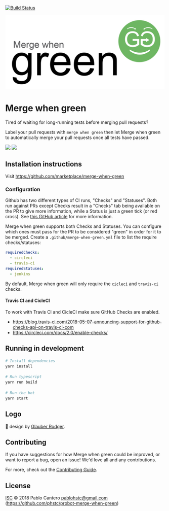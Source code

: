 [![Build Status](https://travis-ci.com/phstc/probot-merge-when-green.svg?branch=master)](https://travis-ci.com/phstc/probot-merge-when-green)

![Merge when green logo](merge-when-green.png)

# Merge when green

Tired of waiting for long-running tests before merging pull requests?

Label your pull requests with `merge when green` then let Merge when green to automatically merge your pull requests once all tests have passed.


![](https://raw.githubusercontent.com/phstc/probot-merge-when-green/master/merge-when-green-1.png)
![](https://raw.githubusercontent.com/phstc/probot-merge-when-green/master/merge-when-green-2.png)

## Installation instructions

Visit https://github.com/marketplace/merge-when-green

### Configuration

Github has two different types of CI runs, "Checks" and "Statuses". Both run against PRs except Checks result in a 
"Checks" tab being available on the PR to give more information, while a Status is just a green tick (or red cross).
See [this GitHub article](https://help.github.com/en/articles/about-status-checks) for more information.

Merge when green supports both Checks and Statuses. You can configure which ones must pass for the PR to be considered
"green" in order for it to be merged. Create a `.github/merge-when-green.yml` file to list the require checks/statuses:

```yaml
requiredChecks:
  - circleci
  - travis-ci
requiredStatuses:
  - jenkins
```

By default, Merge when green will only require the `cicleci` and `travis-ci` checks.

#### Travis CI and CicleCI

To work with Travis CI and CicleCI make sure GitHub Checks are enabled.

* https://blog.travis-ci.com/2018-05-07-announcing-support-for-github-checks-api-on-travis-ci-com
* https://circleci.com/docs/2.0/enable-checks/


## Running in development

```sh
# Install dependencies
yarn install

# Run typescript
yarn run build

# Run the bot
yarn start
```

## Logo

:clap: design by [Glauber Rodger](https://github.com/rdgr).

## Contributing

If you have suggestions for how Merge when green could be improved, or want to report a bug, open an issue! We'd love all and any contributions.

For more, check out the [Contributing Guide](CONTRIBUTING.md).

## License

[ISC](LICENSE) © 2018 Pablo Cantero <pablohstc@gmail.com> (https://github.com/phstc/probot-merge-when-green)
